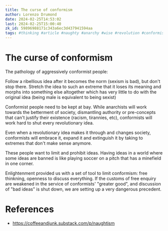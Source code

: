 ```yaml
---
title: The curse of conformism
author: Lorenzo Drumond
date: 2024-02-25T14:53:02
last: 2024-02-25T15:00:40
zk_id: 59896988171c343a6ec3d437941594aa
tags: #thinking #article #naughty #anarchy #wise #revolution #conformism #woke #curse #free #justice #chomsky #noam #authority #philosophy #fair
---
```



# The curse of conformism
The pathology of aggressively conformist people:

  Follow a ribellious idea after it becomes the norm (sexism is bad), but don't stop there. Stretch the idea to such an extreme that it loses its meaning and morphs into something else altogether which has very little to do with the original idea (being male is equivalent to being sexist)

Conformist people need to be kept at bay. While anarchists will work towards the betterment of society, dismantling authority or pre-concepts that can't justify their existence (racism, tirannies, etc), conformists will work hard to shut every revolutionary idea.

Even when a revolutionary idea makes it through and changes society, conformists will embrace it, expand it and extinguish it by taking to extremes that don't make sense anymore.


These people want to limit and prohibit ideas. Having ideas in a world where some ideas are banned is like playing soccer on a pitch that has a minefield in one corner.

Enlightenment provided us with a set of tool to limit conformism: free thinkning, openness to discuss everything. If the customs of free enquiry are weakened in the service of conformists' "greater good", and discussion of "bad ideas" is shut down, we are setting up a very dangerous precedent.

# References
- https://coffeeandjunk.substack.com/p/naughtism
